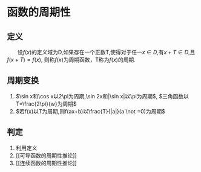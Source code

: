 # 函数的周期性
## 定义
&emsp;&emsp;设$f(x)$的定义域为D,如果存在一个正数T,使得对于任一$x\in D$,有$x+T\in D$,且$f
(x+T)=f(x)$, 则称$f(x)$为周期函数，T称为$f(x)$的周期.

## 周期变换
1. $\sin x和\cos x以2\pi为周期,\sin 2x和|\sin x|以\pi为周期$, $三角函数以T=\frac{2\pi}{w}为周期$
2. $若f(x)以T为周期,则f(ax+b)以\frac{T}{|a|}(a \not =0)为周期$

## 判定
1. 利用定义
2. [[可导函数的周期性推论]]
3. [[连续函数的周期性推论]]
